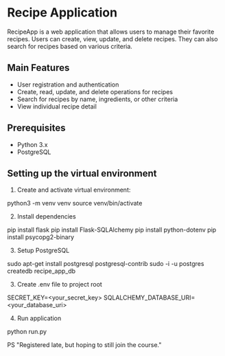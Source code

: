 # Recipe Application


RecipeApp is a web application that allows users to manage their favorite recipes. Users can create, view, update, and delete recipes. They can also search for recipes based on various criteria.

## Main Features

- User registration and authentication
- Create, read, update, and delete operations for recipes
- Search for recipes by name, ingredients, or other criteria
- View individual recipe detail

## Prerequisites

- Python 3.x
- PostgreSQL

## Setting up the virtual environment

1. Create and activate virtual environment:

python3 -m venv venv
source venv/bin/activate


2. Install dependencies

pip install flask
pip install Flask-SQLAlchemy
pip install python-dotenv
pip install psycopg2-binary

3. Setup PostgreSQL

sudo apt-get install postgresql postgresql-contrib
sudo -i -u postgres
createdb recipe_app_db

3. Create .env file to project root

SECRET_KEY=<your_secret_key>
SQLALCHEMY_DATABASE_URI=<your_database_uri>

4. Run application

python run.py


PS
"Registered late, but hoping to still join the course."

